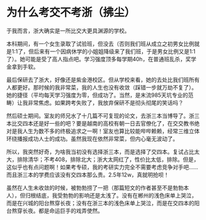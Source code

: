 # 为什么考交不考浙（拂尘）

于我而言，浙大确实是一所比交大更具渊源的学校。

本科期间，有一个女生录取了试验班，但没去（否则我们班从成立之初男女比例就是1:1了，但后来有一个因病休学的小姐姐降级来了我们班，于是男女比例又是1:1了）。她可能是受了高人指点吧。学习强度顶多每学期40h，在普通班乱杀，奖学金拿到手软。

最后保研去了浙大，好像还是紫金港校区。但从学校来看，她的去处比我们班所有人都更好。那时候的我非常菜，我的人生也没有收敛（踩错一步就万劫不复了）。她的捷径（平均每天学习强度为零，但成功了。当然，是末流985天坑专业的范畴）让我非常焦虑。如果跨考失败了，我放弃保研不是彻头彻尾的笑话吗？

然后硕士期间。室友的师兄水了十几篇不可复现的论文，去浙三本当博导了。浙三本比交四本还是好一些的吧？要是越南的高校有朝一日去官僚化了，在交交教书绝对是我人生为数不多的终极追求之一啊！室友也算比较能哔哔赖赖，经常三维立体环绕播报成功人士的成功。虽然我现在依然非常菜，但内心毫无波动了。

所以，我突然好奇，为啥我当初没有选择浙三本，而是选择了交四本。复试占比太大，排除清华；不考408，排除北大；浙大太网红了，性价比太低，排除。但是，这似乎也有点问题啊！如果考专硕，我的考研实力完全不需要考虑竞争对手吧……而且浙三本的学费应该没有交四本那么贵。2.5年12w，真就明抢呗！

虽然在人生未收敛的时候，被勃勃捞了一把（那篇短文的作者甚至不是勃勃本人），但归根结底，我受勃勃的影响还是太浅了。没有在郴州的浅色床单上哭泣，而是在兴城的阳台熬穿长夜；没有在浙三本的浅色床单上哭泣，而是在交四本的阳台熬穿长夜。都是命运巨手的戏弄使然。